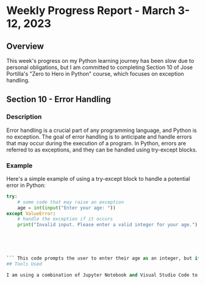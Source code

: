 # Weekly Progress Report - March 3-12, 2023

## Overview

This week's progress on my Python learning journey has been slow due to personal obligations, but I am committed to completing Section 10 of Jose Portilla's "Zero to Hero in Python" course, which focuses on exception handling.

## Section 10 - Error Handling

### Description

Error handling is a crucial part of any programming language, and Python is no exception. The goal of error handling is to anticipate and handle errors that may occur during the execution of a program. In Python, errors are referred to as exceptions, and they can be handled using try-except blocks.

### Example

Here's a simple example of using a try-except block to handle a potential error in Python:

```python
try:
    # some code that may raise an exception
    age = int(input("Enter your age: "))
except ValueError:
    # handle the exception if it occurs
    print("Invalid input. Please enter a valid integer for your age.")  
    

 
    

``` This code prompts the user to enter their age as an integer, but if they enter a non-integer value (e.g. "abc"), a ValueError exception will be raised. The try-except block catches the exception and prints a message to the user.
## Tools Used

I am using a combination of Jupyter Notebook and Visual Studio Code to complete the course exercises and practice problems. Both tools are excellent for Python development and offer a range of features to support learning and development.

